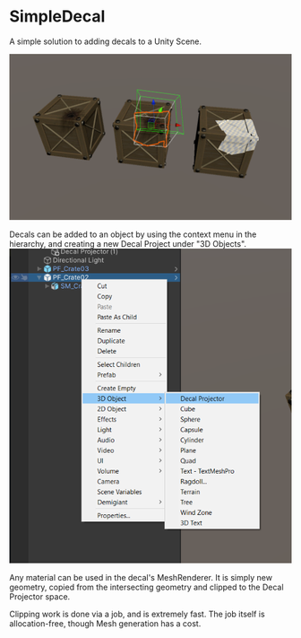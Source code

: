# SimpleDecal
A simple solution to adding decals to a Unity Scene.

![Three decal projectors on crates](https://github.com/jconstable/SimpleDecal/blob/master/Images/DecalDemo.PNG)

Decals can be added to an object by using the context menu in the hierarchy, and creating a new Decal Project under "3D Objects".
![Creating a new decal projector](https://github.com/jconstable/SimpleDecal/blob/master/Images/ContextMenu.PNG)

Any material can be used in the decal's MeshRenderer. It is simply new geometry, copied from the intersecting geometry and clipped to the Decal Projector space.

Clipping work is done via a job, and is extremely fast. The job itself is allocation-free, though Mesh generation has a cost.
